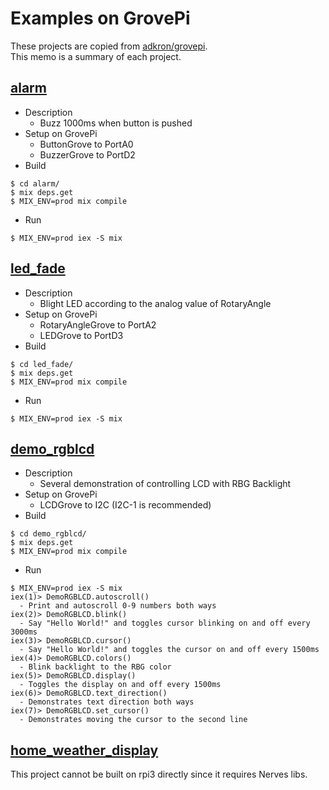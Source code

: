 # Examples on GrovePi

These projects are copied from [adkron/grovepi](https://github.com/adkron/grovepi).  
This memo is a summary of each project.

## [alarm](./alarm)

- Description
  - Buzz 1000ms when button is pushed
- Setup on GrovePi
  - ButtonGrove to PortA0
  - BuzzerGrove to PortD2
- Build
```
$ cd alarm/
$ mix deps.get
$ MIX_ENV=prod mix compile
```
- Run
```
$ MIX_ENV=prod iex -S mix
```

## [led_fade](./led_fade)

- Description
  - Blight LED according to the analog value of RotaryAngle
- Setup on GrovePi
  - RotaryAngleGrove to PortA2
  - LEDGrove to PortD3
- Build
```
$ cd led_fade/
$ mix deps.get
$ MIX_ENV=prod mix compile
```
- Run
```
$ MIX_ENV=prod iex -S mix
```

## [demo_rgblcd](./demo_rgblcd)

- Description
  - Several demonstration of controlling LCD with RBG Backlight
- Setup on GrovePi
  - LCDGrove to I2C (I2C-1 is recommended)
- Build
```
$ cd demo_rgblcd/
$ mix deps.get
$ MIX_ENV=prod mix compile
```
- Run
```
$ MIX_ENV=prod iex -S mix
iex(1)> DemoRGBLCD.autoscroll()
  - Print and autoscroll 0-9 numbers both ways
iex(2)> DemoRGBLCD.blink()
  - Say "Hello World!" and toggles cursor blinking on and off every 3000ms
iex(3)> DemoRGBLCD.cursor()
  - Say "Hello World!" and toggles the cursor on and off every 1500ms
iex(4)> DemoRGBLCD.colors()
  - Blink backlight to the RBG color
iex(5)> DemoRGBLCD.display()
  - Toggles the display on and off every 1500ms
iex(6)> DemoRGBLCD.text_direction()
  - Demonstrates text direction both ways
iex(7)> DemoRGBLCD.set_cursor()
  - Demonstrates moving the cursor to the second line
```

## [home_weather_display](./home_weather_display)

This project cannot be built on rpi3 directly since it requires Nerves libs.


